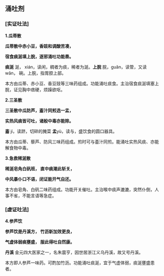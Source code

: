 ## 涌吐剂

### [**实证吐法**] 

**1.瓜蒂散**

**瓜蒂散中赤小豆，香豉和调酸苦凑，**

**宿食痰涎填上脘，逐邪涌吐功能奏。**

**痰涎**  涎， xián，读闲，稠者为痰，稀者为涎。**上脘**  脘，guǎn，读管，又读wǎn， 碗。上脘，指胃腔上部。

本方由瓜蒂、赤小豆、香豆豉等三味药组成。功能涌吐痰食。主治宿食痰涎填塞上脘，证见胸中痞硬，烦躁欲呕。

**2.三圣散**

**三圣散中瓜防芦，齑汁同煎选一盂，**

**实热风痰皆可吐，诸般中毒亦能除。**

**齑**  jí，读跻，切碎的腌菜   **孟**yù，读与，盛饮食的圆口器具。

本方由瓜蒂、藜芦、防风三味药组成。煎时可与齑汁同煎。能涌吐实热风痰、亦能解食物中毒。

**3.急救稀涎散**

**稀涎皂角白矾班， 直中痰潮此斩关，**

**中风暴仆口不语，闭证能开气自还。**

本方由皂角、白矾二味药组成。功能开关催吐。主治喉中痰声漉漉，突然仆倒，人事不省，不能言语等急症。

### [**虚证吐法**]

**4.参芦饮**

**参芦饮是丹溪方， 竹沥新加效更良，**

**气虚体弱痰壅盛， 服此得吐自然康。**

**丹溪**  金元四大医家之一，名朱震亨，因世居浙江义乌丹溪，故又号丹溪。

本方即人参芦一味药。可酌加竹沥。功能涌吐痰涎，宜于气虚体弱，痰涎壅盛患者。